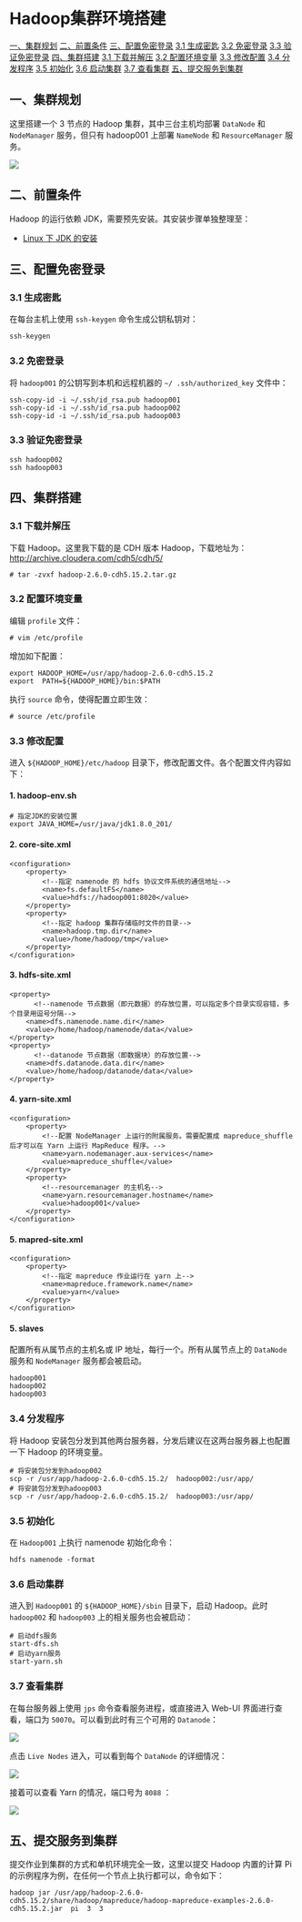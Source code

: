 # Hadoop集群环境搭建

[一、集群规划](https://github.com/heibaiying/BigData-Notes/blob/master/notes/installation/Hadoop集群环境搭建.md#一集群规划)
[二、前置条件](https://github.com/heibaiying/BigData-Notes/blob/master/notes/installation/Hadoop集群环境搭建.md#二前置条件)
[三、配置免密登录](https://github.com/heibaiying/BigData-Notes/blob/master/notes/installation/Hadoop集群环境搭建.md#三配置免密登录)
    [3.1 生成密匙](https://github.com/heibaiying/BigData-Notes/blob/master/notes/installation/Hadoop集群环境搭建.md#31-生成密匙)
    [3.2 免密登录](https://github.com/heibaiying/BigData-Notes/blob/master/notes/installation/Hadoop集群环境搭建.md#32-免密登录)
    [3.3 验证免密登录](https://github.com/heibaiying/BigData-Notes/blob/master/notes/installation/Hadoop集群环境搭建.md#33-验证免密登录)
[四、集群搭建](https://github.com/heibaiying/BigData-Notes/blob/master/notes/installation/Hadoop集群环境搭建.md#四集群搭建)
    [3.1 下载并解压](https://github.com/heibaiying/BigData-Notes/blob/master/notes/installation/Hadoop集群环境搭建.md#31-下载并解压)
    [3.2 配置环境变量](https://github.com/heibaiying/BigData-Notes/blob/master/notes/installation/Hadoop集群环境搭建.md#32-配置环境变量)
    [3.3 修改配置](https://github.com/heibaiying/BigData-Notes/blob/master/notes/installation/Hadoop集群环境搭建.md#33-修改配置)
    [3.4 分发程序](https://github.com/heibaiying/BigData-Notes/blob/master/notes/installation/Hadoop集群环境搭建.md#34-分发程序)
    [3.5 初始化](https://github.com/heibaiying/BigData-Notes/blob/master/notes/installation/Hadoop集群环境搭建.md#35--初始化)
    [3.6 启动集群](https://github.com/heibaiying/BigData-Notes/blob/master/notes/installation/Hadoop集群环境搭建.md#36-启动集群)
    [3.7 查看集群](https://github.com/heibaiying/BigData-Notes/blob/master/notes/installation/Hadoop集群环境搭建.md#37-查看集群)
[五、提交服务到集群](https://github.com/heibaiying/BigData-Notes/blob/master/notes/installation/Hadoop集群环境搭建.md#五提交服务到集群)

## 一、集群规划

这里搭建一个 3 节点的 Hadoop 集群，其中三台主机均部署 `DataNode` 和 `NodeManager` 服务，但只有 hadoop001 上部署 `NameNode` 和 `ResourceManager` 服务。

![](https://cdn.jsdelivr.net/gh/KK-0613/KK-Image/20220922112828.png)

## 二、前置条件

Hadoop 的运行依赖 JDK，需要预先安装。其安装步骤单独整理至：

- [Linux 下 JDK 的安装](https://github.com/heibaiying/BigData-Notes/blob/master/notes/installation/Linux下JDK安装.md)

## 三、配置免密登录

### 3.1 生成密匙

在每台主机上使用 `ssh-keygen` 命令生成公钥私钥对：

```
ssh-keygen
```

### 3.2 免密登录

将 `hadoop001` 的公钥写到本机和远程机器的 `~/ .ssh/authorized_key` 文件中：

```
ssh-copy-id -i ~/.ssh/id_rsa.pub hadoop001
ssh-copy-id -i ~/.ssh/id_rsa.pub hadoop002
ssh-copy-id -i ~/.ssh/id_rsa.pub hadoop003
```

### 3.3 验证免密登录

```
ssh hadoop002
ssh hadoop003
```

## 四、集群搭建

### 3.1 下载并解压

下载 Hadoop。这里我下载的是 CDH 版本 Hadoop，下载地址为：http://archive.cloudera.com/cdh5/cdh/5/

```
# tar -zvxf hadoop-2.6.0-cdh5.15.2.tar.gz 
```

### 3.2 配置环境变量

编辑 `profile` 文件：

```
# vim /etc/profile
```

增加如下配置：

```
export HADOOP_HOME=/usr/app/hadoop-2.6.0-cdh5.15.2
export  PATH=${HADOOP_HOME}/bin:$PATH
```

执行 `source` 命令，使得配置立即生效：

```
# source /etc/profile
```

### 3.3 修改配置

进入 `${HADOOP_HOME}/etc/hadoop` 目录下，修改配置文件。各个配置文件内容如下：

#### 1. hadoop-env.sh

```
# 指定JDK的安装位置
export JAVA_HOME=/usr/java/jdk1.8.0_201/
```

#### 2. core-site.xml

```
<configuration>
    <property>
        <!--指定 namenode 的 hdfs 协议文件系统的通信地址-->
        <name>fs.defaultFS</name>
        <value>hdfs://hadoop001:8020</value>
    </property>
    <property>
        <!--指定 hadoop 集群存储临时文件的目录-->
        <name>hadoop.tmp.dir</name>
        <value>/home/hadoop/tmp</value>
    </property>
</configuration>
```

#### 3. hdfs-site.xml

```
<property>
      <!--namenode 节点数据（即元数据）的存放位置，可以指定多个目录实现容错，多个目录用逗号分隔-->
    <name>dfs.namenode.name.dir</name>
    <value>/home/hadoop/namenode/data</value>
</property>
<property>
      <!--datanode 节点数据（即数据块）的存放位置-->
    <name>dfs.datanode.data.dir</name>
    <value>/home/hadoop/datanode/data</value>
</property>
```

#### 4. yarn-site.xml

```
<configuration>
    <property>
        <!--配置 NodeManager 上运行的附属服务。需要配置成 mapreduce_shuffle 后才可以在 Yarn 上运行 MapReduce 程序。-->
        <name>yarn.nodemanager.aux-services</name>
        <value>mapreduce_shuffle</value>
    </property>
    <property>
        <!--resourcemanager 的主机名-->
        <name>yarn.resourcemanager.hostname</name>
        <value>hadoop001</value>
    </property>
</configuration>
```

#### 5. mapred-site.xml

```
<configuration>
    <property>
        <!--指定 mapreduce 作业运行在 yarn 上-->
        <name>mapreduce.framework.name</name>
        <value>yarn</value>
    </property>
</configuration>
```

#### 5. slaves

配置所有从属节点的主机名或 IP 地址，每行一个。所有从属节点上的 `DataNode` 服务和 `NodeManager` 服务都会被启动。

```
hadoop001
hadoop002
hadoop003
```

### 3.4 分发程序

将 Hadoop 安装包分发到其他两台服务器，分发后建议在这两台服务器上也配置一下 Hadoop 的环境变量。

```
# 将安装包分发到hadoop002
scp -r /usr/app/hadoop-2.6.0-cdh5.15.2/  hadoop002:/usr/app/
# 将安装包分发到hadoop003
scp -r /usr/app/hadoop-2.6.0-cdh5.15.2/  hadoop003:/usr/app/
```

### 3.5 初始化

在 `Hadoop001` 上执行 namenode 初始化命令：

```
hdfs namenode -format
```

### 3.6 启动集群

进入到 `Hadoop001` 的 `${HADOOP_HOME}/sbin` 目录下，启动 Hadoop。此时 `hadoop002` 和 `hadoop003` 上的相关服务也会被启动：

```
# 启动dfs服务
start-dfs.sh
# 启动yarn服务
start-yarn.sh
```

### 3.7 查看集群

在每台服务器上使用 `jps` 命令查看服务进程，或直接进入 Web-UI 界面进行查看，端口为 `50070`。可以看到此时有三个可用的 `Datanode`：

![](https://cdn.jsdelivr.net/gh/KK-0613/KK-Image/20220922113013.png)



点击 `Live Nodes` 进入，可以看到每个 `DataNode` 的详细情况：

![](https://cdn.jsdelivr.net/gh/KK-0613/KK-Image/20220922113107.png)



接着可以查看 Yarn 的情况，端口号为 `8088` ：

![](https://cdn.jsdelivr.net/gh/KK-0613/KK-Image/20220922113136.png)

## 五、提交服务到集群

提交作业到集群的方式和单机环境完全一致，这里以提交 Hadoop 内置的计算 Pi 的示例程序为例，在任何一个节点上执行都可以，命令如下：

```
hadoop jar /usr/app/hadoop-2.6.0-cdh5.15.2/share/hadoop/mapreduce/hadoop-mapreduce-examples-2.6.0-cdh5.15.2.jar  pi  3  3
```